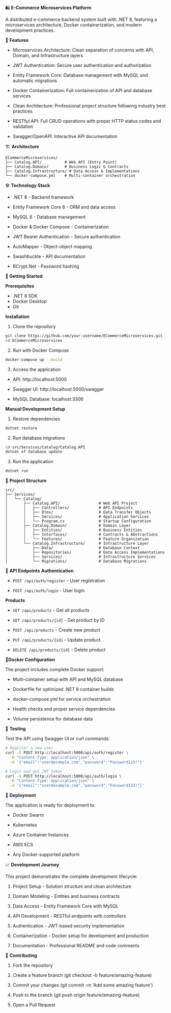 🛍️ **E-Commerce Microservices Platform**

A distributed e-commerce backend system built with .NET 8, featuring a microservices architecture, Docker containerization, and modern development practices.

🚀 **Features**

- Microservices Architecture: Clean separation of concerns with API, Domain, and Infrastructure layers

- JWT Authentication: Secure user authentication and authorization

- Entity Framework Core: Database management with MySQL and automatic migrations

- Docker Containerization: Full containerization of API and database services

- Clean Architecture: Professional project structure following industry best practices

- RESTful API: Full CRUD operations with proper HTTP status codes and validation

- Swagger/OpenAPI: Interactive API documentation

🏗️ **Architecture**

    ECommerceMicroservices/
    ├── Catalog.API/          # Web API (Entry Point)
    ├── Catalog.Domain/       # Business Logic & Contracts
    ├── Catalog.Infrastructure/ # Data Access & Implementations
    └── docker-compose.yml    # Multi-container orchestration

🛠️ **Technology Stack**

- .NET 8 - Backend framework

- Entity Framework Core 8 - ORM and data access

- MySQL 8 - Database management

- Docker & Docker Compose - Containerization

- JWT Bearer Authentication - Secure authentication

- AutoMapper - Object-object mapping

- Swashbuckle - API documentation

- BCrypt.Net - Password hashing

**🚀 Getting Started**

**Prerequisites**

- .NET 8 SDK
- Docker Desktop
- Git

**Installation**

1. Clone the repository

```bash
git clone https://github.com/your-username/ECommerceMicroservices.git
cd ECommerceMicroservices
```

2. Run with Docker Compose

```bash
docker-compose up --build
```

3. Access the application

- API: http://localhost:5000

- Swagger UI: http://localhost:5000/swagger

- MySQL Database: localhost:3306

**Manual Development Setup**

1. Restore dependencies

```bash
dotnet restore
```

2. Run database migrations

```bash
cd src/Services/Catalog/Catalog.API
dotnet ef database update
```

3. Run the application

```bash
dotnet run
```

📁 **Project Structure**

```
src/
├── Services/
│   └── Catalog/
│       ├── Catalog.API/                 # Web API Project
│       │   ├── Controllers/             # API Endpoints
│       │   ├── Dtos/                    # Data Transfer Objects
│       │   ├── Services/                # Application Services
│       │   └── Program.cs               # Startup Configuration
│       ├── Catalog.Domain/              # Domain Layer
│       │   ├── Entities/                # Business Entities
│       │   ├── Interfaces/              # Contracts & Abstractions
│       │   └── Features/                # Feature Organization
│       └── Catalog.Infrastructure/      # Infrastructure Layer
│           ├── Data/                    # Database Context
│           ├── Repositories/            # Data Access Implementations
│           ├── Services/                # Infrastructure Services
│           └── Migrations/              # Database Migrations
```

🔧 **API Endpoints**
**Authentication**

- `POST /api/auth/register` - User registration

- `POST /api/auth/login` - User login

**Products**

- `GET /api/products` - Get all products

- `GET /api/products/{id}` - Get product by ID

- `POST /api/products` - Create new product

- `PUT /api/products/{id}` - Update product

- `DELETE /api/products/{id}` - Delete product

🐳**Docker Configuration**

The project includes complete Docker support:

- Multi-container setup with API and MySQL database

- Dockerfile for optimized .NET 8 container builds

- docker-compose.yml for service orchestration

- Health checks and proper service dependencies

- Volume persistence for database data

🧪 **Testing**

Test the API using Swagger UI or curl commands:

```bash
# Register a new user
curl -X POST http://localhost:5000/api/auth/register \
  -H "Content-Type: application/json" \
  -d '{"email":"user@example.com","password":"Password123!"}'

# Login and get JWT token
curl -X POST http://localhost:5000/api/auth/login \
  -H "Content-Type: application/json" \
  -d '{"email":"user@example.com","password":"Password123!"}'
```

🚀 **Deployment**

The application is ready for deployment to:

- Docker Swarm

- Kubernetes

- Azure Container Instances

- AWS ECS

- Any Docker-supported platform

📈 **Development Journey**

This project demonstrates the complete development lifecycle:

1. Project Setup - Solution structure and clean architecture

2. Domain Modeling - Entities and business contracts

3. Data Access - Entity Framework Core with MySQL

4. API Development - RESTful endpoints with controllers

5. Authentication - JWT-based security implementation

6. Containerization - Docker setup for development and production

7. Documentation - Professional README and code comments

🤝 **Contributing**

1. Fork the repository

2. Create a feature branch (git checkout -b feature/amazing-feature)

3. Commit your changes (git commit -m 'Add some amazing feature')

4. Push to the branch (git push origin feature/amazing-feature)

5. Open a Pull Request
